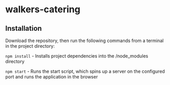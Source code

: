 # walkers-catering

## Installation
Download the repository, then run the following commands from a terminal in the project directory:

`npm install` - Installs project dependencies into the /node_modules directory

`npm start` - Runs the start script, which spins up a server on the configured port and runs the application in the browser

